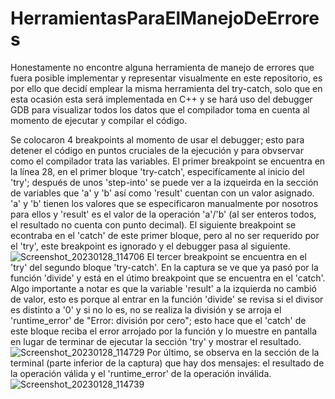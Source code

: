 # HerramientasParaElManejoDeErrores
Honestamente no encontre alguna herramienta de manejo de errores que fuera posible implementar y representar visualmente en este repositorio, es por ello que decidí emplear la misma herramienta del try-catch, solo que en esta ocasión esta será implementada en C++ y se hará uso del debugger GDB para visualizar todos los datos que el compilador toma en cuenta al momento de ejecutar y compilar el código.

Se colocaron 4 breakpoints al momento de usar el debugger; esto para detener el código en puntos cruciales de la ejecución y para obvservar como el compilador trata las variables. El primer breakpoint se encuentra en la línea 28, en el primer bloque 'try-catch', especifícamente al inicio del 'try'; después de unos 'step-into' se puede ver a la izqueirda en la sección de variables que 'a' y 'b' así como 'result' cuentan con un valor asignado. 'a' y 'b' tienen los valores que se especificaron manualmente por nosotros para ellos y 'result' es el valor de la operación 'a'/'b' (al ser enteros todos, el resultado no cuenta con punto decimal).
El siguiente breakpoint se econtraba en el 'catch' de este primer bloque, pero al no ser requerido por el 'try', este breakpoint es ignorado y el debugger pasa al siguiente.
![Screenshot_20230128_114706](https://user-images.githubusercontent.com/80866790/215282699-30e99605-ebb0-4d25-9055-dcce93d9999d.png)
El tercer breakpoint se encuentra en el 'try' del segundo bloque 'try-catch'. En la captura se ve que ya pasó por la función 'divide' y está en el útimo breakpoint que se encuentra en el 'catch'. Algo importante a notar es que la variable 'result' a la izquierda no cambió de valor, esto es porque al entrar en la función 'divide' se revisa si el divisor es distinto a '0' y si no lo es, no se realiza la división y se arroja el 'runtime_error' de "Error: división por cero"; esto hace que el 'catch' de este bloque reciba el error arrojado por la función y lo muestre en pantalla en lugar de terminar de ejecutar la sección 'try' y mostrar el resultado.
![Screenshot_20230128_114729](https://user-images.githubusercontent.com/80866790/215282713-081c9e6b-af5b-4be0-b74f-48a421430db6.png)
Por último, se observa en la sección de la terminal (parte inferior de la captura) que hay dos mensajes: el resultado de la operación válida y el 'runtime_error' de la operación inválida.
![Screenshot_20230128_114739](https://user-images.githubusercontent.com/80866790/215282716-2d7dcc93-6f24-488f-bca2-6b243587e6f7.png)
